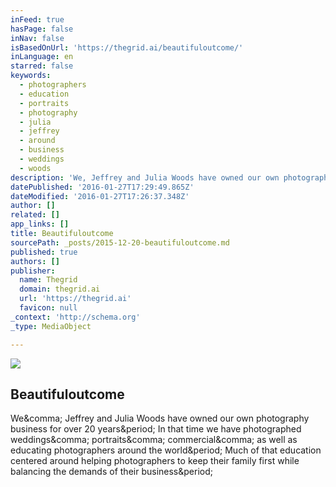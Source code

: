 ```yaml
---
inFeed: true
hasPage: false
inNav: false
isBasedOnUrl: 'https://thegrid.ai/beautifuloutcome/'
inLanguage: en
starred: false
keywords:
  - photographers
  - education
  - portraits
  - photography
  - julia
  - jeffrey
  - around
  - business
  - weddings
  - woods
description: 'We, Jeffrey and Julia Woods have owned our own photography business for over 20 years. In that time we have photographed weddings, portraits, commercial, as well as educating photographers around the world. Much of that education centered around helping photographers to keep their family first while balancing the demands of their business.'
datePublished: '2016-01-27T17:29:49.865Z'
dateModified: '2016-01-27T17:26:37.348Z'
author: []
related: []
app_links: []
title: Beautifuloutcome
sourcePath: _posts/2015-12-20-beautifuloutcome.md
published: true
authors: []
publisher:
  name: Thegrid
  domain: thegrid.ai
  url: 'https://thegrid.ai'
  favicon: null
_context: 'http://schema.org'
_type: MediaObject

---
```

![](https://the-grid-user-content.s3-us-west-2.amazonaws.com/425401d3-0865-4cae-a211-4c49a3c2631b.jpg)

<article style=""><h1>Beautifuloutcome</h1><p>We&amp;comma; Jeffrey and Julia Woods have owned our own photography business for over 20 years&amp;period; In that time we have photographed weddings&amp;comma; portraits&amp;comma; commercial&amp;comma; as well as educating photographers around the world&amp;period; Much of that education centered around helping photographers to keep their family first while balancing the demands of their business&amp;period;</p></article>